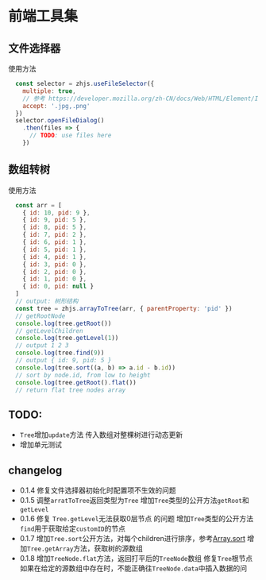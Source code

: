 # 前端工具集

## 文件选择器

使用方法

```js
  const selector = zhjs.useFileSelector({
    multiple: true,
    // 参考 https://developer.mozilla.org/zh-CN/docs/Web/HTML/Element/Input/file#accept
    accept: '.jpg,.png'
  })
  selector.openFileDialog()
    .then(files => {
      // TODO: use files here
    })
```

## 数组转树
使用方法
```js
  const arr = [
    { id: 10, pid: 9 },
    { id: 9, pid: 5 },
    { id: 8, pid: 5 },
    { id: 7, pid: 2 },
    { id: 6, pid: 1 },
    { id: 5, pid: 1 },
    { id: 4, pid: 1 },
    { id: 3, pid: 0 },
    { id: 2, pid: 0 },
    { id: 1, pid: 0 },
    { id: 0, pid: null }
  ]
  // output: 树形结构
  const tree = zhjs.arrayToTree(arr, { parentProperty: 'pid' })
  // getRootNode
  console.log(tree.getRoot())
  // getLevelChildren
  console.log(tree.getLevel(1))
  // output 1 2 3
  console.log(tree.find(9))
  // output { id: 9, pid: 5 }
  console.log(tree.sort((a, b) => a.id - b.id))
  // sort by node.id, from low to height
  console.log(tree.getRoot().flat())
  // return flat tree nodes array
```

## TODO:
- `Tree`增加`update`方法 传入数组对整棵树进行动态更新
- 增加单元测试

## changelog
- 0.1.4
  修复文件选择器初始化时配置项不生效的问题
- 0.1.5
  调整`arratToTree`返回类型为`Tree`
  增加`Tree`类型的公开方法`getRoot`和`getLevel`
- 0.1.6
  修复 `Tree.getLevel`无法获取0层节点 的问题
  增加`Tree`类型的公开方法`find`用于获取给定`customID`的节点
- 0.1.7
  增加`Tree.sort`公开方法，对每个children进行排序，参考[Array.sort](https://cgi.cse.unsw.edu.au/~cs2041/doc/MDN_javascript_reference/Web/JavaScript/Reference/Global_Objects/Array/sort.html#:~:text=Array.prototype.sort%28%29%20-%20JavaScript%20%7C%20MDN%20The%20sort%28%29%20method,array%20in%20place%20and%20returns%20the%20sorted%20array.)
  增加`Tree.getArray`方法，获取树的源数组
- 0.1.8
  增加`TreeNode.flat`方法，返回打平后的`TreeNode`数组
  修复`Tree`根节点如果在给定的源数组中存在时，不能正确往`TreeNode.data`中插入数据的问